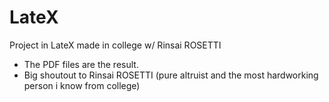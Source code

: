 # LateX
Project in LateX made in college w/ Rinsai ROSETTI

- The PDF files are the result.
- Big shoutout to Rinsai ROSETTI (pure altruist and the most hardworking person i know from college)
